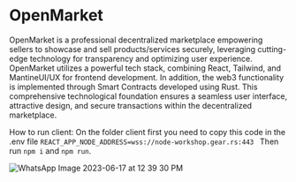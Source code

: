 # OpenMarket
OpenMarket is a professional decentralized marketplace empowering sellers to showcase and sell products/services securely, leveraging cutting-edge technology for transparency and optimizing user experience.
OpenMarket utilizes a powerful tech stack, combining React, Tailwind, and MantineUI/UX for frontend development. In addition, the web3 functionality is implemented through Smart Contracts developed using Rust. This comprehensive technological foundation ensures a seamless user interface, attractive design, and secure transactions within the decentralized marketplace.

How to run client:
On the folder client first you need to copy this code in the .env file `REACT_APP_NODE_ADDRESS=wss://node-workshop.gear.rs:443 `
Then run `npm i` and `npm run`.

![WhatsApp Image 2023-06-17 at 12 39 30 PM](https://github.com/Clanie1/OpenMarket/assets/79416917/bbfd963f-045b-40a7-bfc7-81f05418664e)
